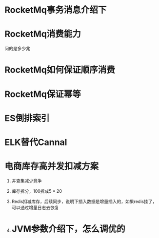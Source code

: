 # RocketMq事务消息介绍下

# RocketMq消费能力
问的是多少兆

# RocketMq如何保证顺序消费

# RocketMq保证幂等

# ES倒排索引

# ELK替代Cannal

# 电商库存高并发扣减方案
1. 并查集减少竞争
2. 库存拆分，100拆成5  * 20
3. Redis扣减库存，后续同步，说明下插入数据是增量插入的，如果redis挂了，可以通过增量日志去恢复

4. # JVM参数介绍下，怎么调优的
